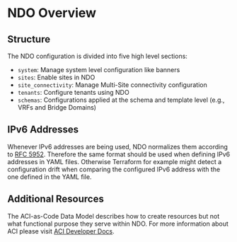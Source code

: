 # NDO Overview

## Structure

The NDO configuration is divided into five high level sections:

- `system`: Manage system level configuration like banners
- `sites`: Enable sites in NDO
- `site_connectivity`: Manage Multi-Site connectivity configuration
- `tenants`: Configure tenants using NDO
- `schemas`: Configurations applied at the schema and template level (e.g., VRFs and Bridge Domains)

## IPv6 Addresses

Whenever IPv6 addresses are being used, NDO normalizes them according to [RFC 5952](https://www.rfc-editor.org/rfc/rfc5952). Therefore the same format should be used when defining IPv6 addresses in YAML files. Otherwise Terraform for example might detect a configuration drift when comparing the configured IPv6 address with the one defined in the YAML file.

## Additional Resources

The ACI-as-Code Data Model describes how to create resources but not what functional purpose they serve within NDO. For more information about ACI please visit [ACI Developer Docs](https://developer.cisco.com/docs/aci/).
